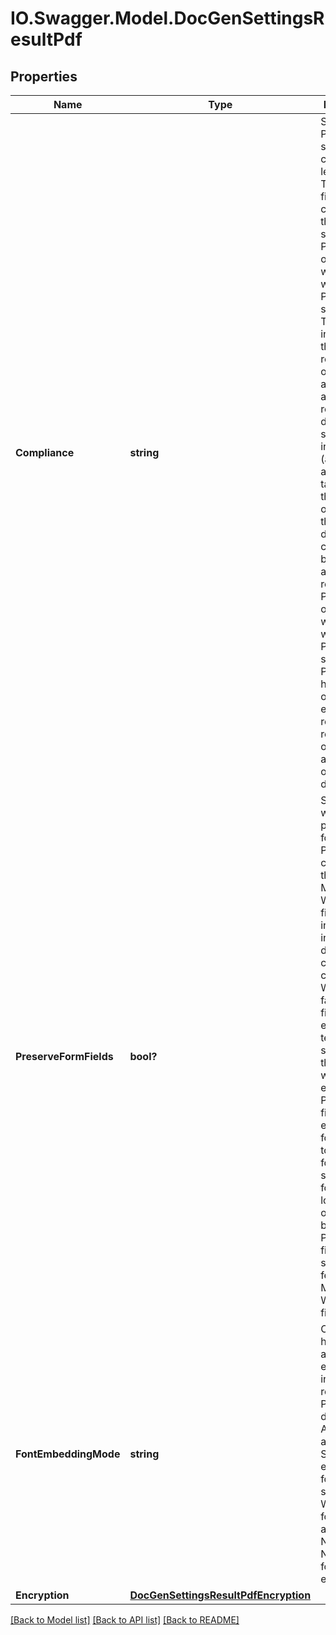 # IO.Swagger.Model.DocGenSettingsResultPdf
## Properties

Name | Type | Description | Notes
------------ | ------------- | ------------- | -------------
**Compliance** | **string** | Specifies the PDF standards compliance level. Pdf15: The output file will comply with the PDF 1.5 standard. PdfA1a: The output file will comply with the PDF/A-1a standard. This level includes all the requirements of PDF/A-1b and additionally requires that document structure be included (also known as being tagged), with the objective of ensuring that document content can be searched and repurposed. PdfA1b: The output file will comply with the PDF/A-1b standard. PDF/A-1b has the objective of ensuring reliable reproduction of the visual appearance of the document | [optional] [default to ComplianceEnum.Pdf15Enum]
**PreserveFormFields** | **bool?** | Specifies whether to preserve form fields in PDF or convert them to text. Microsoft Word form fields include text input, drop down and check box controls. When set to false, these fields will be exported as text. When set to true, these fields will be exported as PDF form fields. When exporting form fields to PDF as form fields, some formatting loss might occur because PDF form fields do not support all features of Microsoft Word form fields | [optional] [default to false]
**FontEmbeddingMode** | **string** | Controls how fonts are embedded into the resulting PDF documents. All: Embed all fonts. Non Standard: embed all fonts except standard Windows fonts Arial and Times New Roman. None: no fonts are embedded | [optional] [default to FontEmbeddingModeEnum.NoneEnum]
**Encryption** | [**DocGenSettingsResultPdfEncryption**](DocGenSettingsResultPdfEncryption.md) |  | [optional] 

[[Back to Model list]](../README.md#documentation-for-models) [[Back to API list]](../README.md#documentation-for-api-endpoints) [[Back to README]](../README.md)

